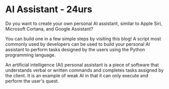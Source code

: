 # AI Assistant - 24urs

Do you want to create your own personal AI assistant, similar to Apple Siri, Microsoft Cortana, and Google Assistant?

You can build one in a few simple steps by visiting this blog!
A script most commonly used by developers can be used to build your personal AI assistant to perform tasks designed by the users using the Python programming language.

An artificial intelligence (AI) personal assistant is a piece of software that understands verbal or written commands and completes tasks assigned by the client. It is an example of weak AI in that it can only execute and perform the user's quest.
